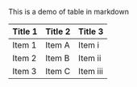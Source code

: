 This is a demo of table in markdown

| Title 1 | Title 2 | Title 3 |
| ------- | ------- | ------- |
| Item 1  | Item A  | Item i  |
| Item 2  | Item B  | Item ii |
| Item 3  | Item C  | Item iii |

 